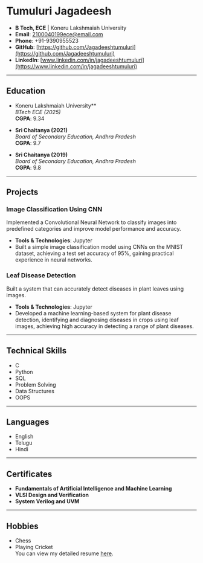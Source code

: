 # Tumuluri Jagadeesh

- **B Tech, ECE** | Koneru Lakshmaiah University  
- **Email**: [2100040199ece@email.com](mailto:2100040199ece@email.com)  
- **Phone**: +91-9390955523  
- **GitHub**: [https://github.com/Jagadeeshtumuluri](https://github.com/Jagadeeshtumuluri)  
- **LinkedIn**: [www.linkedin.com/in/jagadeeshtumuluri](https://www.linkedin.com/in/jagadeeshtumuluri)  

---

## Education

- Koneru Lakshmaiah University**  
  _BTech ECE (2025)_  
  **CGPA**: 9.34  
 
- **Sri Chaitanya (2021)**  
  _Board of Secondary Education, Andhra Pradesh_  
  **CGPA**: 9.7  

- **Sri Chaitanya (2019)**  
  _Board of Secondary Education, Andhra Pradesh_  
  **CGPA**: 9.8  

---

## **Projects**

### **Image Classification Using CNN**  
Implemented a Convolutional Neural Network to classify images into predefined categories and improve model performance and accuracy.

- **Tools & Technologies**: Jupyter  
- Built a simple image classification model using CNNs on the MNIST dataset, achieving a test set accuracy of 95%, gaining practical experience in neural networks.

### **Leaf Disease Detection**  
Built a system that can accurately detect diseases in plant leaves using images.

- **Tools & Technologies**: Jupyter  
- Developed a machine learning-based system for plant disease detection, identifying and diagnosing diseases in crops using leaf images, achieving high accuracy in detecting a range of plant diseases.

---

## **Technical Skills**

- C  
- Python  
- SQL  
- Problem Solving  
- Data Structures  
- OOPS

---

## **Languages**

- English  
- Telugu  
- Hindi

---

## **Certificates**

- **Fundamentals of Artificial Intelligence and Machine Learning**
- **VLSI Design and Verification**
- **System Verilog and UVM**

---

## **Hobbies**

- Chess  
- Playing Cricket  
You can view my detailed resume [here](Portfolio.html).
